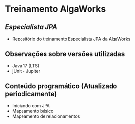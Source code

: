 # Treinamento AlgaWorks
## _Especialista JPA_

- Repositório do treinamento Especialista JPA da AlgaWorks

## Observações sobre versões utilizadas

- Java 17 (LTS)
- jUnit - Jupiter

## Conteúdo programático (Atualizado periodicamente)

- Iniciando com JPA
- Mapeamento básico
- Mapeamento de relacionamentos